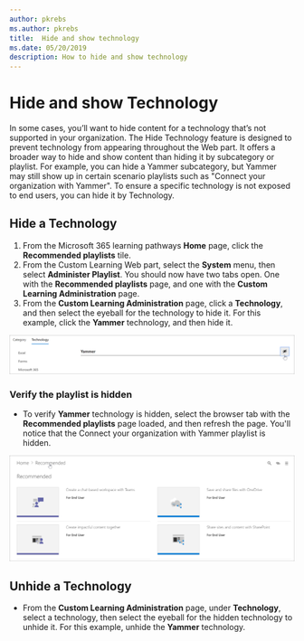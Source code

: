 ```yaml
---
author: pkrebs
ms.author: pkrebs
title:  Hide and show technology
ms.date: 05/20/2019
description: How to hide and show technology
---
```


# Hide and show Technology

In some cases, you’ll want to hide content for a technology that’s not supported in your organization. The Hide Technology feature is designed to prevent technology from appearing throughout the Web part. It offers a broader way to hide and show content than hiding it by subcategory or playlist. For example, you can hide a Yammer subcategory, but Yammer may still show up in certain scenario playlists such as "Connect your organization with Yammer". To ensure a specific technology is not exposed to end users, you can hide it by Technology. 

## Hide a Technology

1. From the Microsoft 365 learning pathways **Home** page, click the **Recommended playlists** tile.
2. From the Custom Learning Web part, select the **System** menu, then select **Administer Playlist**. You should now have two tabs open. One with the **Recommended playlists** page, and one with the **Custom Learning Administration** page. 
3. From the **Custom Learning Administration** page, click a **Technology**, and then select the eyeball for the technology to hide it. For this example, click the **Yammer** technology, and then hide it.  

![cg-hidetech.png](media/cg-hidetech.png)

### Verify the playlist is hidden
- To verify **Yammer** technology is hidden, select the browser tab with the **Recommended playlists** page loaded, and then refresh the page. You'll notice that the Connect your organization with Yammer playlist is hidden. 

![cg-hidetechrefresh.png](media/cg-hidetechrefresh.png)

## Unhide a Technology

- From the **Custom Learning Administration** page, under **Technology**, select a technology, then select the eyeball for the hidden technology to unhide it. For this example, unhide the **Yammer** technology. 